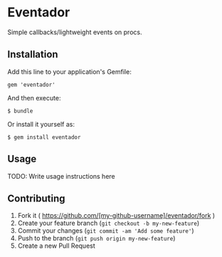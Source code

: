 # Eventador

Simple callbacks/lightweight events on procs.

## Installation

Add this line to your application's Gemfile:

    gem 'eventador'

And then execute:

    $ bundle

Or install it yourself as:

    $ gem install eventador

## Usage

TODO: Write usage instructions here

## Contributing

1. Fork it ( https://github.com/[my-github-username]/eventador/fork )
2. Create your feature branch (`git checkout -b my-new-feature`)
3. Commit your changes (`git commit -am 'Add some feature'`)
4. Push to the branch (`git push origin my-new-feature`)
5. Create a new Pull Request
